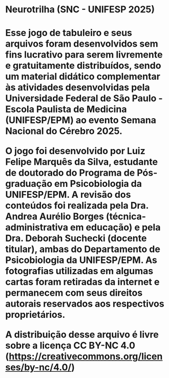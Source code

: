 <h1>Neurotrilha (SNC - UNIFESP 2025)<h1>

Esse jogo de tabuleiro e seus arquivos foram desenvolvidos sem fins lucrativo para serem livremente e gratuitamente distribuídos, sendo um material didático complementar às atividades desenvolvidas pela Universidade Federal de São Paulo - Escola Paulista de Medicina (UNIFESP/EPM) ao evento Semana Nacional do Cérebro 2025.

O jogo foi desenvolvido por Luiz Felipe Marquês da Silva, estudante de doutorado do Programa de Pós-graduação em Psicobiologia da UNIFESP/EPM. A revisão dos conteúdos foi realizada pela Dra. Andrea Aurélio Borges (técnica-administrativa em educação) e pela Dra. Deborah Suchecki (docente titular), ambas do Departamento de Psicobiologia da UNIFESP/EPM. As fotografias utilizadas em algumas cartas foram retiradas da internet e permanecem com seus direitos autorais reservados aos respectivos proprietários.

A distribuição desse arquivo é livre sobre a licença CC BY-NC 4.0 (https://creativecommons.org/licenses/by-nc/4.0/)
